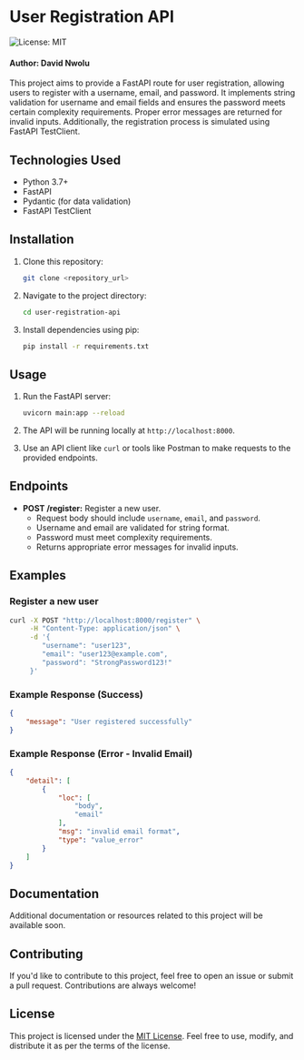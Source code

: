 # User Registration API

![License: MIT](https://img.shields.io/badge/License-MIT-blue.svg)

#### Author: David Nwolu

This project aims to provide a FastAPI route for user registration, allowing users to register with a username, email, and password. It implements string validation for username and email fields and ensures the password meets certain complexity requirements. Proper error messages are returned for invalid inputs. Additionally, the registration process is simulated using FastAPI TestClient.

## Technologies Used

- Python 3.7+
- FastAPI
- Pydantic (for data validation)
- FastAPI TestClient

## Installation

1. Clone this repository:

    ```bash
    git clone <repository_url>
    ```

2. Navigate to the project directory:

    ```bash
    cd user-registration-api
    ```

3. Install dependencies using pip:

    ```bash
    pip install -r requirements.txt
    ```

## Usage

1. Run the FastAPI server:

    ```bash
    uvicorn main:app --reload
    ```

2. The API will be running locally at `http://localhost:8000`.

3. Use an API client like `curl` or tools like Postman to make requests to the provided endpoints.

## Endpoints

- **POST /register:** Register a new user.
    - Request body should include `username`, `email`, and `password`.
    - Username and email are validated for string format.
    - Password must meet complexity requirements.
    - Returns appropriate error messages for invalid inputs.

## Examples

### Register a new user

```bash
curl -X POST "http://localhost:8000/register" \
     -H "Content-Type: application/json" \
     -d '{
        "username": "user123",
        "email": "user123@example.com",
        "password": "StrongPassword123!"
     }'
```

### Example Response (Success)

```json
{
    "message": "User registered successfully"
}
```

### Example Response (Error - Invalid Email)

```json
{
    "detail": [
        {
            "loc": [
                "body",
                "email"
            ],
            "msg": "invalid email format",
            "type": "value_error"
        }
    ]
}
```

## Documentation

Additional documentation or resources related to this project will be available soon.

## Contributing

If you'd like to contribute to this project, feel free to open an issue or submit a pull request. Contributions are always welcome!

## License

This project is licensed under the [MIT License](LICENSE). Feel free to use, modify, and distribute it as per the terms of the license.